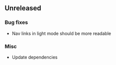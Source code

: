 ## Unreleased

### Bug fixes
- Nav links in light mode should be more readable

### Misc
- Update dependencies
